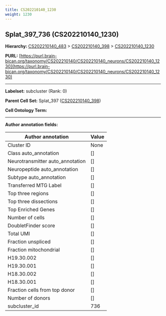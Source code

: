 ```yaml
---
title: CS202210140_1230
weight: 1230
---
```

## Splat_397_736 (CS202210140_1230)
<b>Hierarchy: </b>
[CS202210140_483](../CS202210140_483) >
[CS202210140_398](../CS202210140_398) >
[CS202210140_1230](../CS202210140_1230)

**PURL:** [https://purl.brain-bican.org/taxonomy/CS202210140/CS202210140_neurons/CS202210140_1230](https://purl.brain-bican.org/taxonomy/CS202210140/CS202210140_neurons/CS202210140_1230)

---


**Labelset:** subcluster (Rank: 0)

**Parent Cell Set:** Splat_397 ([CS202210140_398](../CS202210140_398))



**Cell Ontology Term:** 

[MARKER GENES.]: #


---

[TRANSFERRED ANNOTATIONS.]: #


[AUTHOR ANNOTATION FIELDS.]: #


**Author annotation fields:**

| Author annotation | Value |
|-------------------|-------|
|Cluster ID|None|
|Class auto_annotation|[]|
|Neurotransmitter auto_annotation|[]|
|Neuropeptide auto_annotation|[]|
|Subtype auto_annotation|[]|
|Transferred MTG Label|[]|
|Top three regions|[]|
|Top three dissections|[]|
|Top Enriched Genes|[]|
|Number of cells|[]|
|DoubletFinder score|[]|
|Total UMI|[]|
|Fraction unspliced|[]|
|Fraction mitochondrial|[]|
|H19.30.002|[]|
|H19.30.001|[]|
|H18.30.002|[]|
|H18.30.001|[]|
|Fraction cells from top donor|[]|
|Number of donors|[]|
|subcluster_id|736|

